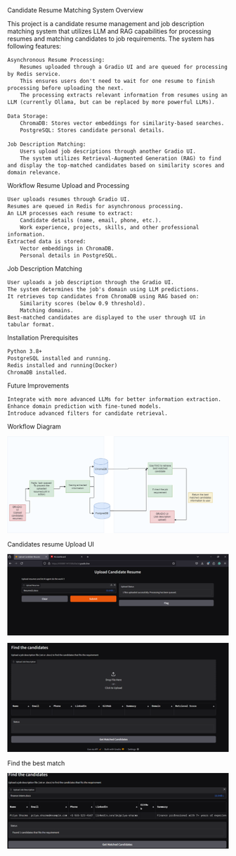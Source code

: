 Candidate Resume Matching System
Overview

This project is a candidate resume management and job description matching system that utilizes LLM and RAG capabilities for processing resumes and matching candidates to job requirements. 
The system has following features: 

    Asynchronous Resume Processing:
        Resumes uploaded through a Gradio UI and are queued for processing by Redis service.
        This ensures users don't need to wait for one resume to finish processing before uploading the next.
        The processing extracts relevant information from resumes using an LLM (currently Ollama, but can be replaced by more powerful LLMs).

    Data Storage:
        ChromaDB: Stores vector embeddings for similarity-based searches.
        PostgreSQL: Stores candidate personal details.

    Job Description Matching:
        Users upload job descriptions through another Gradio UI.
        The system utilizes Retrieval-Augmented Generation (RAG) to find and display the top-matched candidates based on similarity scores and domain relevance.

Workflow
Resume Upload and Processing

    User uploads resumes through Gradio UI.
    Resumes are queued in Redis for asynchronous processing.
    An LLM processes each resume to extract:
        Candidate details (name, email, phone, etc.).
        Work experience, projects, skills, and other professional information.
    Extracted data is stored:
        Vector embeddings in ChromaDB.
        Personal details in PostgreSQL.

Job Description Matching

    User uploads a job description through the Gradio UI.
    The system determines the job's domain using LLM predictions.
    It retrieves top candidates from ChromaDB using RAG based on:
        Similarity scores (below 0.9 threshold).
        Matching domains.
    Best-matched candidates are displayed to the user through UI in tabular format.

Installation
Prerequisites

    Python 3.8+
    PostgreSQL installed and running.
    Redis installed and running(Docker)
    ChromaDB installed.

Future Improvements

    Integrate with more advanced LLMs for better information extraction.
    Enhance domain prediction with fine-tuned models.
    Introduce advanced filters for candidate retrieval.


Workflow Diagram

![Project workflow](screenshots/llm_project_workflow.png)

Candidates resume Upload UI

![Gradio resume upload](screenshots/gradio1.png)

![Gradio candidate resume](screenshots/gradio2.png)

Find the best match

![Gradio best match](screenshots/gradio3.png)


